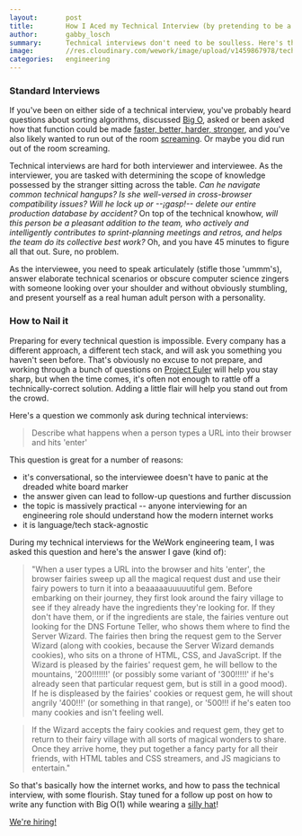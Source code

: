 ```yaml
---
layout:       post
title:        How I Aced my Technical Interview (by pretending to be a wizard)
author:       gabby_losch
summary:      Technical interviews don't need to be soulless. Here's the perfect answer, verified by science.
image:        //res.cloudinary.com/wework/image/upload/v1459867978/technical-interviews.jpg
categories:   engineering
---
```


### Standard Interviews

If you've been on either side of a technical interview, you've probably heard questions about sorting algorithms, discussed [Big O](https://en.wikipedia.org/wiki/Big_O_notation), asked or been asked how that function could be made [faster, better, harder, stronger](https://www.youtube.com/watch?v=GDpmVUEjagg), and you've also likely wanted to run out of the room [screaming](https://www.youtube.com/watch?v=H07zYvkNYL8). Or maybe you did run out of the room screaming. 

Technical interviews are hard for both interviewer and interviewee. As the interviewer, you are tasked with determining the scope of knowledge possessed by the stranger sitting across the table. _Can he navigate common technical hangups? Is she well-versed in cross-browser compatibility issues? Will he lock up or --¡gasp!-- delete our entire production database by accident?_ On top of the technical knowhow, _will this person be a pleasant addition to the team, who actively and intelligently contributes to sprint-planning meetings and retros, and helps the team do its collective best work?_ Oh, and you have 45 minutes to figure all that out. Sure, no problem. 

As the interviewee, you need to speak articulately (stifle those 'ummm's), answer elaborate technical scenarios or obscure computer science zingers with someone looking over your shoulder and without obviously stumbling, and present yourself as a real human adult person with a personality.

### How to Nail it

Preparing for every technical question is impossible. Every company has a different approach, a different tech stack, and will ask you something you haven't seen before. That's obviously no excuse to not prepare, and working through a bunch of questions on [Project Euler](https://projecteuler.net/archives) will help you stay sharp, but when the time comes, it's often not enough to rattle off a technically-correct solution. Adding a little flair will help you stand out from the crowd. 

Here's a question we commonly ask during technical interviews: 
> Describe what happens when a person types a URL into their browser and hits 'enter'

This question is great for a number of reasons:

- it's conversational, so the interviewee doesn't have to panic at the dreaded white board marker
- the answer given can lead to follow-up questions and further discussion
- the topic is massively practical -- anyone interviewing for an engineering role should understand how the modern internet works
- it is language/tech stack-agnostic

During my technical interviews for the WeWork engineering team, I was asked this question and here's the answer I gave (kind of):

> "When a user types a URL into the browser and hits 'enter', the browser fairies sweep up all the magical request dust and use their fairy powers to turn it into a beaaaaauuuuutiful gem. Before embarking on their journey, they first look around the fairy village to see if they already have the ingredients they're looking for. If they don't have them, or if the ingredients are stale, the fairies venture out looking for the DNS Fortune Teller, who shows them where to find the Server Wizard. The fairies then bring the request gem to the Server Wizard (along with cookies, because the Server Wizard demands cookies), who sits on a throne of HTML, CSS, and JavaScript. If the Wizard is pleased by the fairies' request gem, he will bellow to the mountains, '200!!!!!!!' (or possibly some variant of '300!!!!!' if he's already seen that particular request gem, but is still in a good mood). If he is displeased by the fairies' cookies or request gem, he will shout angrily '400!!!' (or something in that range), or '500!!! if he's eaten too many cookies and isn't feeling well. 

> If the Wizard accepts the fairy cookies and request gem, they get to return to their fairy village with all sorts of magical wonders to share. Once they arrive home, they put together a fancy party for all their friends, with HTML tables and CSS streamers, and JS magicians to entertain."

So that's basically how the internet works, and how to pass the technical interview, with some flourish. Stay tuned for a follow up post on how to write any function with Big O(1) while wearing a [silly hat](https://www.youtube.com/watch?v=vEiyBbP28g8)!

[We're hiring!](http://grnh.se/ud2teg) 